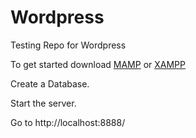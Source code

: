 # Wordpress

Testing Repo for Wordpress

To get started download [MAMP](https://www.mamp.info/en/downloads/) or [XAMPP](https://www.apachefriends.org/download.html)

Create a Database.

Start the server. 

Go to http://localhost:8888/